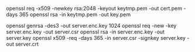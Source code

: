 openssl req -x509 -newkey rsa:2048 -keyout keytmp.pem -out cert.pem -days 365
openssl rsa -in keytmp.pem -out key.pem



openssl genrsa -des3 -out server.enc.key 1024
openssl req -new -key server.enc.key -out server.csr
openssl rsa -in server.enc.key -out server.key
openssl x509 -req -days 365 -in server.csr -signkey server.key -out server.crt